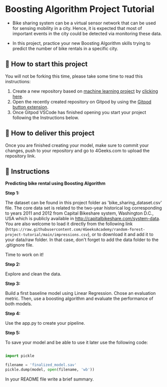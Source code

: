 <!-- hide -->
# Boosting Algorithm Project Tutorial
<!-- endhide -->

- Bike sharing system can be a virtual sensor network that can be used for sensing mobility in a city. Hence, it is expected that most of important events in the city could be detected via monitoring these data.

- In this project, practice your new Boosting Algorithm skills trying to predict the number of bike rentals in a specific city. 


## 🌱  How to start this project

You will not be forking this time, please take some time to read this instructions:

1. Create a new repository based on [machine learning project](https://github.com/4GeeksAcademy/machine-learning-python-template/generate) by [clicking here](https://github.com/4GeeksAcademy/machine-learning-python-template).
2. Open the recently created repository on Gitpod by using the [Gitpod button extension](https://www.gitpod.io/docs/browser-extension/).
3. Once Gitpod VSCode has finished opening you start your project following the Instructions below.

## 🚛 How to deliver this project

Once you are finished creating your model, make sure to commit your changes, push to your repository and go to 4Geeks.com to upload the repository link.

## 📝 Instructions

**Predicting bike rental using Boosting Algorithm**


**Step 1:**

The dataset can be found in this project folder as 'bike_sharing_dataset.csv' file. The core data set is related to the two-year historical log corresponding to years 2011 and 2012 from Capital Bikeshare system, Washington D.C., USA which is publicly available in http://capitalbikeshare.com/system-data. You are also welcome to load it directly from the following link (`https://raw.githubusercontent.com/4GeeksAcademy/random-forest-project-tutorial/main/impressions.csv`), or to download it and add it to your data/raw folder. In that case, don't forget to add the data folder to the .gitignore file.

Time to work on it!

**Step 2:**

Explore and clean the data.

**Step 3:**

Build a first baseline model using Linear Regression. Chose an evaluation metric. Then, use a boosting algorithm and evaluate the performance of both models.

**Step 4:**

Use the app.py to create your pipeline. 

**Step 5:**

To save your model and be able to use it later use the following code:

```py

import pickle

filename = 'finalized_model.sav'
pickle.dump(model, open(filename, 'wb'))
```

In your README file write a brief summary.
